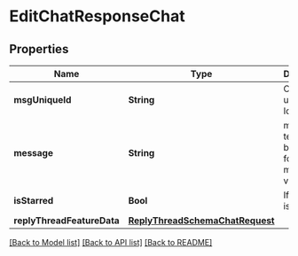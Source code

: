 # EditChatResponseChat

## Properties
Name | Type | Description | Notes
------------ | ------------- | ------------- | -------------
**msgUniqueId** | **String** | Chat unique Identifier | [optional] 
**message** | **String** | message text. it can be present for any msgType value | [optional] 
**isStarred** | **Bool** | If message is starred | [optional] 
**replyThreadFeatureData** | [**ReplyThreadSchemaChatRequest**](ReplyThreadSchemaChatRequest.md) |  | [optional] 

[[Back to Model list]](../README.md#documentation-for-models) [[Back to API list]](../README.md#documentation-for-api-endpoints) [[Back to README]](../README.md)


